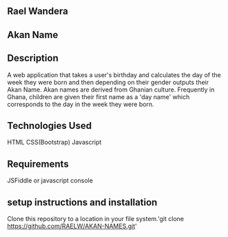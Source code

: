 ## Rael Wandera
## Akan Name
## Description
   A web application that takes a user's birthday and calculates the day of the week they were born and then depending on their gender outputs their Akan Name. Akan names are derived from Ghanian culture. Frequently in Ghana, children are given their first name as a 'day name' which corresponds to the day in the week they were born. 
## Technologies Used
   HTML
   CSS(Bootstrap)
   Javascript
## Requirements
  JSFiddle or javascript console
## setup instructions and installation
   Clone this repository to a location in your file system.'git clone https://github.com/RAELW/AKAN-NAMES.git'

  
